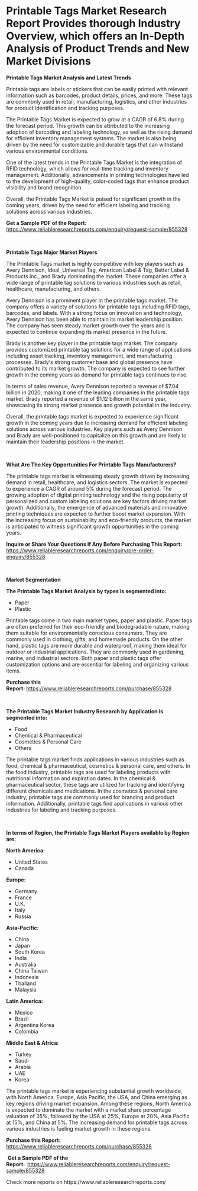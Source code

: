 <p><h1>Printable Tags Market Research Report Provides thorough Industry Overview, which offers an In-Depth Analysis of Product Trends and New Market Divisions</h1></p><p><strong>Printable Tags Market Analysis and Latest Trends</strong></p>
<p><p>Printable tags are labels or stickers that can be easily printed with relevant information such as barcodes, product details, prices, and more. These tags are commonly used in retail, manufacturing, logistics, and other industries for product identification and tracking purposes.</p><p>The Printable Tags Market is expected to grow at a CAGR of 6.8% during the forecast period. This growth can be attributed to the increasing adoption of barcoding and labeling technology, as well as the rising demand for efficient inventory management systems. The market is also being driven by the need for customizable and durable tags that can withstand various environmental conditions.</p><p>One of the latest trends in the Printable Tags Market is the integration of RFID technology, which allows for real-time tracking and inventory management. Additionally, advancements in printing technologies have led to the development of high-quality, color-coded tags that enhance product visibility and brand recognition.</p><p>Overall, the Printable Tags Market is poised for significant growth in the coming years, driven by the need for efficient labeling and tracking solutions across various industries.</p></p>
<p><strong>Get a Sample PDF of the Report:&nbsp;</strong> <a href="https://www.reliableresearchreports.com/enquiry/request-sample/855328">https://www.reliableresearchreports.com/enquiry/request-sample/855328</a></p>
<p>&nbsp;</p>
<p><strong>Printable Tags Major Market Players</strong></p>
<p><p>The Printable Tags market is highly competitive with key players such as Avery Dennison, Ideal, Universal Tag, American Label & Tag, Better Label & Products Inc., and Brady dominating the market. These companies offer a wide range of printable tag solutions to various industries such as retail, healthcare, manufacturing, and others.</p><p>Avery Dennison is a prominent player in the printable tags market. The company offers a variety of solutions for printable tags including RFID tags, barcodes, and labels. With a strong focus on innovation and technology, Avery Dennison has been able to maintain its market leadership position. The company has seen steady market growth over the years and is expected to continue expanding its market presence in the future.</p><p>Brady is another key player in the printable tags market. The company provides customized printable tag solutions for a wide range of applications including asset tracking, inventory management, and manufacturing processes. Brady's strong customer base and global presence have contributed to its market growth. The company is expected to see further growth in the coming years as demand for printable tags continues to rise.</p><p>In terms of sales revenue, Avery Dennison reported a revenue of $7.04 billion in 2020, making it one of the leading companies in the printable tags market. Brady reported a revenue of $1.12 billion in the same year, showcasing its strong market presence and growth potential in the industry.</p><p>Overall, the printable tags market is expected to experience significant growth in the coming years due to increasing demand for efficient labeling solutions across various industries. Key players such as Avery Dennison and Brady are well-positioned to capitalize on this growth and are likely to maintain their leadership positions in the market.</p></p>
<p>&nbsp;</p>
<p><strong>What Are The Key Opportunities For Printable Tags Manufacturers?</strong></p>
<p><p>The printable tags market is witnessing steady growth driven by increasing demand in retail, healthcare, and logistics sectors. The market is expected to experience a CAGR of around 5% during the forecast period. The growing adoption of digital printing technology and the rising popularity of personalized and custom labeling solutions are key factors driving market growth. Additionally, the emergence of advanced materials and innovative printing techniques are expected to further boost market expansion. With the increasing focus on sustainability and eco-friendly products, the market is anticipated to witness significant growth opportunities in the coming years.</p></p>
<p><strong>Inquire or Share Your Questions If Any Before Purchasing This Report:</strong> <a href="https://www.reliableresearchreports.com/enquiry/pre-order-enquiry/855328">https://www.reliableresearchreports.com/enquiry/pre-order-enquiry/855328</a></p>
<p>&nbsp;</p>
<p><strong>Market Segmentation</strong></p>
<p><strong>The Printable Tags Market Analysis by types is segmented into:</strong></p>
<p><ul><li>Paper</li><li>Plastic</li></ul></p>
<p><p>Printable tags come in two main market types, paper and plastic. Paper tags are often preferred for their eco-friendly and biodegradable nature, making them suitable for environmentally conscious consumers. They are commonly used in clothing, gifts, and homemade products. On the other hand, plastic tags are more durable and waterproof, making them ideal for outdoor or industrial applications. They are commonly used in gardening, marine, and industrial sectors. Both paper and plastic tags offer customization options and are essential for labeling and organizing various items.</p></p>
<p><strong>Purchase this Report:&nbsp;</strong><a href="https://www.reliableresearchreports.com/purchase/855328">https://www.reliableresearchreports.com/purchase/855328</a></p>
<p>&nbsp;</p>
<p><strong>The Printable Tags Market Industry Research by Application is segmented into:</strong></p>
<p><ul><li>Food</li><li>Chemical & Pharmaceutical</li><li>Cosmetics & Personal Care</li><li>Others</li></ul></p>
<p><p>The printable tags market finds applications in various industries such as food, chemical & pharmaceutical, cosmetics & personal care, and others. In the food industry, printable tags are used for labeling products with nutritional information and expiration dates. In the chemical & pharmaceutical sector, these tags are utilized for tracking and identifying different chemicals and medications. In the cosmetics & personal care industry, printable tags are commonly used for branding and product information. Additionally, printable tags find applications in various other industries for labeling and tracking purposes.</p></p>
<p>&nbsp;</p>
<p><strong>In terms of Region, the Printable Tags Market Players available by Region are:</strong></p>
<p>
    <p> <strong> North America: </strong>
        <ul>
            <li>United States</li>
            <li>Canada</li>
        </ul>
        </p> 
    <p> <strong> Europe: </strong>
        <ul>
            <li>Germany</li>
            <li>France</li>
            <li>U.K.</li>
            <li>Italy</li>
            <li>Russia</li>
        </ul>
        </p> 
    <p> <strong> Asia-Pacific: </strong>
        <ul>
            <li>China</li>
            <li>Japan</li>
            <li>South Korea</li>
            <li>India</li>
            <li>Australia</li>
            <li>China Taiwan</li>
            <li>Indonesia</li>
            <li>Thailand</li>
            <li>Malaysia</li>
        </ul>
        </p> 
    <p> <strong> Latin America: </strong>
        <ul>
            <li>Mexico</li>
            <li>Brazil</li>
            <li>Argentina Korea</li>
            <li>Colombia</li>
        </ul>
        </p> 
    <p> <strong> Middle East & Africa: </strong>
        <ul>
            <li>Turkey</li>
            <li>Saudi</li>
            <li>Arabia</li>
            <li>UAE</li>
            <li>Korea</li>
        </ul>
    </p>
    </p>
<p><p>The printable tags market is experiencing substantial growth worldwide, with North America, Europe, Asia Pacific, the USA, and China emerging as key regions driving market expansion. Among these regions, North America is expected to dominate the market with a market share percentage valuation of 35%, followed by the USA at 25%, Europe at 20%, Asia Pacific at 15%, and China at 5%. The increasing demand for printable tags across various industries is fueling market growth in these regions.</p></p>
<p><strong>Purchase this Report: </strong><a href="https://www.reliableresearchreports.com/purchase/855328">https://www.reliableresearchreports.com/purchase/855328</a></p>
<p>&nbsp;<strong>Get a Sample PDF of the Report:&nbsp;&nbsp;</strong><a href="https://www.reliableresearchreports.com/enquiry/request-sample/855328">https://www.reliableresearchreports.com/enquiry/request-sample/855328</a></p>
<p><strong></strong></p>
<p>Check more reports on https://www.reliableresearchreports.com/</p>